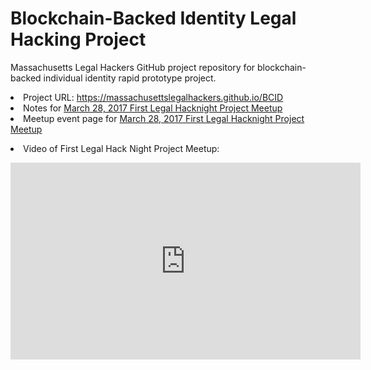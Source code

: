 <h1>Blockchain-Backed Identity Legal Hacking Project</h1>

Massachusetts Legal Hackers GitHub project repository for blockchain-backed individual identity rapid prototype project.

<li> Project URL: <a href="https://massachusettslegalhackers.github.io/BCID">https://massachusettslegalhackers.github.io/BCID</a>

<li> Notes for <a href="https://github.com/MassachusettsLegalHackers/BCID/wiki/2017-March-28-LegalHackNight-ProjectNotes">March 28, 2017 First Legal Hacknight Project Meetup</a>

  <li> Meetup event page for <a href="https://www.meetup.com/Massachusetts-Legal-Hackers/events/238624120">March 28, 2017 First Legal Hacknight Project Meetup</a>
    <p>
      
 <li> Video of First Legal Hack Night Project Meetup: 
<p>
  
<iframe width="560" height="315" src="https://www.youtube.com/embed/TeIo8LEc2zA" frameborder="0" allowfullscreen></iframe>

 
    
